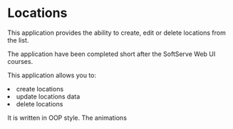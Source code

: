 # Locations
This application provides the ability to create, edit or delete locations from the list.

The application have been completed short after the SoftServe Web UI courses.

This application allows you to:

<li>create locations</li>
<li>update locations data</li>
<li>delete locations</li>

It is written in OOP style.
The animations
